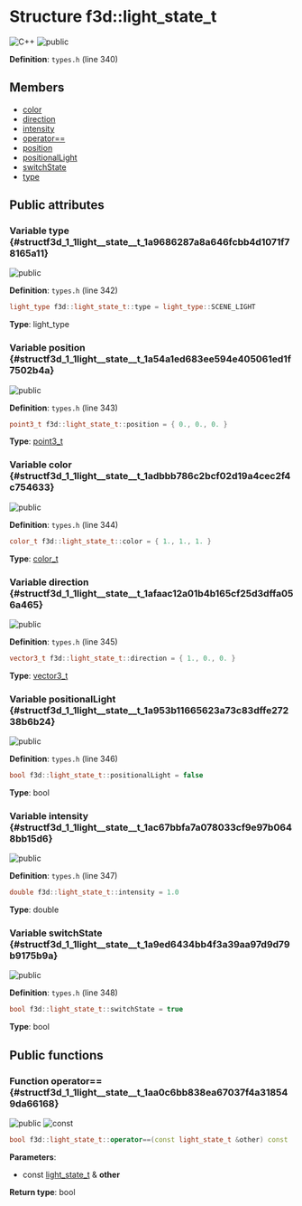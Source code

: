 # Structure f3d::light\_state\_t

![][C++]
![][public]

**Definition**: `types.h` (line 340)





## Members

* [color](structf3d_1_1light__state__t.md#structf3d_1_1light__state__t_1adbbb786c2bcf02d19a4cec2f4c754633)
* [direction](structf3d_1_1light__state__t.md#structf3d_1_1light__state__t_1afaac12a01b4b165cf25d3dffa056a465)
* [intensity](structf3d_1_1light__state__t.md#structf3d_1_1light__state__t_1ac67bbfa7a078033cf9e97b0648bb15d6)
* [operator==](structf3d_1_1light__state__t.md#structf3d_1_1light__state__t_1aa0c6bb838ea67037f4a318549da66168)
* [position](structf3d_1_1light__state__t.md#structf3d_1_1light__state__t_1a54a1ed683ee594e405061ed1f7502b4a)
* [positionalLight](structf3d_1_1light__state__t.md#structf3d_1_1light__state__t_1a953b11665623a73c83dffe27238b6b24)
* [switchState](structf3d_1_1light__state__t.md#structf3d_1_1light__state__t_1a9ed6434bb4f3a39aa97d9d79b9175b9a)
* [type](structf3d_1_1light__state__t.md#structf3d_1_1light__state__t_1a9686287a8a646fcbb4d1071f78165a11)

## Public attributes

### Variable type {#structf3d_1_1light__state__t_1a9686287a8a646fcbb4d1071f78165a11}

![][public]

**Definition**: `types.h` (line 342)


```cpp
light_type f3d::light_state_t::type = light_type::SCENE_LIGHT
```








**Type**: light_type



### Variable position {#structf3d_1_1light__state__t_1a54a1ed683ee594e405061ed1f7502b4a}

![][public]

**Definition**: `types.h` (line 343)


```cpp
point3_t f3d::light_state_t::position = { 0., 0., 0. }
```








**Type**: [point3\_t](structf3d_1_1point3__t.md)



### Variable color {#structf3d_1_1light__state__t_1adbbb786c2bcf02d19a4cec2f4c754633}

![][public]

**Definition**: `types.h` (line 344)


```cpp
color_t f3d::light_state_t::color = { 1., 1., 1. }
```








**Type**: [color\_t](classf3d_1_1color__t.md)



### Variable direction {#structf3d_1_1light__state__t_1afaac12a01b4b165cf25d3dffa056a465}

![][public]

**Definition**: `types.h` (line 345)


```cpp
vector3_t f3d::light_state_t::direction = { 1., 0., 0. }
```








**Type**: [vector3\_t](structf3d_1_1vector3__t.md)



### Variable positionalLight {#structf3d_1_1light__state__t_1a953b11665623a73c83dffe27238b6b24}

![][public]

**Definition**: `types.h` (line 346)


```cpp
bool f3d::light_state_t::positionalLight = false
```








**Type**: bool



### Variable intensity {#structf3d_1_1light__state__t_1ac67bbfa7a078033cf9e97b0648bb15d6}

![][public]

**Definition**: `types.h` (line 347)


```cpp
double f3d::light_state_t::intensity = 1.0
```








**Type**: double



### Variable switchState {#structf3d_1_1light__state__t_1a9ed6434bb4f3a39aa97d9d79b9175b9a}

![][public]

**Definition**: `types.h` (line 348)


```cpp
bool f3d::light_state_t::switchState = true
```








**Type**: bool



## Public functions

### Function operator== {#structf3d_1_1light__state__t_1aa0c6bb838ea67037f4a318549da66168}

![][public]
![][const]


```cpp
bool f3d::light_state_t::operator==(const light_state_t &other) const
```








**Parameters**:

* const [light\_state\_t](structf3d_1_1light__state__t.md) & **other**

**Return type**: bool



[public]: https://img.shields.io/badge/-public-brightgreen (public)
[C++]: https://img.shields.io/badge/language-C%2B%2B-blue (C++)
[const]: https://img.shields.io/badge/-const-lightblue (const)
[protected]: https://img.shields.io/badge/-protected-yellow (protected)
[static]: https://img.shields.io/badge/-static-lightgrey (static)
[private]: https://img.shields.io/badge/-private-red (private)